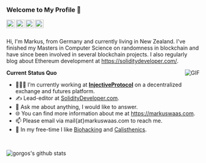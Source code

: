 ### Welcome to My Profile 👋

<a href="https://www.linkedin.com/in/markuswaas/">
  <img align="left" alt="LinkedIn" width="22px" src="https://cdn.jsdelivr.net/npm/simple-icons@3.1.0/icons/linkedin.svg" />
</a>
<a href="mail@markuswaas.com">
  <img align="left" alt="'Gmail" width="22px" src="https://cdn.jsdelivr.net/npm/simple-icons@3.1.0/icons/gmail.svg" />
</a>
<a href="https://etherscan.io/address/0x15ae150d7dC03d3B635EE90b85219dBFe071ED35">
  <img align="left" alt="'Gmail" width="22px" src="https://cdn.jsdelivr.net/npm/simple-icons@3.1.0/icons/ethereum.svg" />
</a>
<a href="https://twitter.com/gorgos">
  <img align="left" alt="'Gmail" width="22px" src="https://cdn.jsdelivr.net/npm/simple-icons@3.1.0/icons/twitter.svg" />
</a>

<br />
<br />

Hi, I'm Markus, from Germany and currently living in New Zealand. I've finished my Masters in Computer Science on randomness in blockchain and have since been involved in several blockchain projects. I also regularly blog about Ethereum development at https://soliditydeveloper.com/.

  <img align="right" alt="GIF" src="https://media.giphy.com/media/iIqmM5tTjmpOB9mpbn/giphy.gif" />

**Current Status Quo**

- 👨🏻‍💻 I’m currently working at **[InjectiveProtocol](https://github.com/InjectiveLabs)** on a decentralized exchange and futures platform.
- ✍️ Lead-editor at [SolidityDeveloper.com](https://soliditydeveloper.com/).
- 💬 Ask me about anything, I would like to answer.
- 🌐 You can find more information about me at https://markuswaas.com.
- 📫 Please email via mail{at}markuswaas.com to reach me.
- 🏃 In my free-time I like [Biohacking](https://peterattiamd.com/start-here/) and [Calisthenics](https://www.youtube.com/watch?v=7dUqjCYHZ1s).

<br />

![gorgos's github stats](https://github-readme-stats.vercel.app/api?username=gorgos&count_private=true&show_icons=true&theme=dark&hide_border=true)
